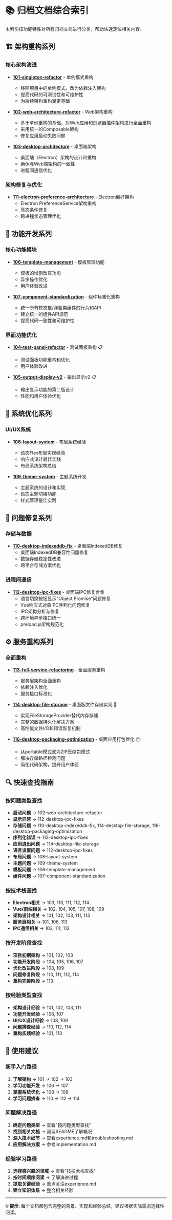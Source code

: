 # 📚 归档文档综合索引

本索引按功能特性对所有归档文档进行分类，帮助快速定位相关内容。

## 🏗️ 架构重构系列

### 核心架构演进
- **[101-singleton-refactor](./101-singleton-refactor/)** - 单例模式重构
  - 移除项目中的单例模式，改为依赖注入架构
  - 提高代码的可测试性和可维护性
  - 为后续架构重构奠定基础

- **[102-web-architecture-refactor](./102-web-architecture-refactor/)** - Web架构重构
  - 基于单例重构的基础，对Web应用和浏览器插件架构进行全面重构
  - 采用统一的Composable架构
  - 修复应用启动失败问题

- **[103-desktop-architecture](./103-desktop-architecture/)** - 桌面端架构
  - 桌面端（Electron）架构的设计和重构
  - 确保与Web端架构的一致性
  - 进程间通信优化

### 架构修复与优化
- **[111-electron-preference-architecture](./111-electron-preference-architecture/)** - Electron偏好架构
  - Electron PreferenceService架构重构
  - 竞态条件修复
  - 跨进程状态管理优化

## 🚀 功能开发系列

### 核心功能模块
- **[106-template-management](./106-template-management/)** - 模板管理功能
  - 模板的增删改查功能
  - 异步操作优化
  - 用户体验改进

- **[107-component-standardization](./107-component-standardization/)** - 组件标准化重构
  - 统一所有模态框/弹窗类组件的行为和API
  - 建立统一的组件API规范
  - 提高代码一致性和可维护性

### 界面功能优化
- **[104-test-panel-refactor](./104-test-panel-refactor/)** - 测试面板重构 📋
  - 测试面板功能重构和优化
  - 用户体验改进

- **[105-output-display-v2](./105-output-display-v2/)** - 输出显示v2 📋
  - 输出显示功能的第二版设计
  - 性能和用户体验优化

## 🎨 系统优化系列

### UI/UX系统
- **[108-layout-system](./108-layout-system/)** - 布局系统经验
  - 动态Flex布局实现经验
  - 响应式设计最佳实践
  - 布局系统架构总结

- **[109-theme-system](./109-theme-system/)** - 主题系统开发
  - 主题系统的设计和实现
  - 动态主题切换功能
  - 样式管理最佳实践

## 🔧 问题修复系列

### 存储与数据
- **[110-desktop-indexeddb-fix](./110-desktop-indexeddb-fix/)** - 桌面端IndexedDB修复
  - 桌面端IndexedDB兼容性问题修复
  - 数据存储稳定性改进
  - 跨平台存储方案优化

### 进程间通信
- **[112-desktop-ipc-fixes](./112-desktop-ipc-fixes/)** - 桌面端IPC修复合集
  - 语言切换按钮显示"Object Promise"问题修复
  - Vue响应式对象IPC序列化问题修复
  - IPC架构分析与修复
  - 跨环境异步接口统一
  - preload.js架构规范化

## ⚙️ 服务重构系列

### 全面重构
- **[113-full-service-refactoring](./113-full-service-refactoring/)** - 全面服务重构
  - 服务层架构全面重构
  - 依赖注入优化
  - 服务接口标准化

- **[114-desktop-file-storage](./114-desktop-file-storage/)** - 桌面版文件存储实现 💾
  - 实现FileStorageProvider替代内存存储
  - 完整的数据持久化解决方案
  - 高性能文件I/O和错误恢复机制

- **[116-desktop-packaging-optimization](./116-desktop-packaging-optimization/)** - 桌面应用打包优化 📦
  - 从portable模式改为ZIP压缩包模式
  - 解决存储路径检测问题
  - 简化代码架构，提升用户体验

## 🔍 快速查找指南

### 按问题类型查找
- **启动问题** → 102-web-architecture-refactor
- **显示异常** → 112-desktop-ipc-fixes
- **存储问题** → 110-desktop-indexeddb-fix, 114-desktop-file-storage, 116-desktop-packaging-optimization
- **序列化错误** → 112-desktop-ipc-fixes
- **应用退出问题** → 114-desktop-file-storage
- **语言设置问题** → 112-desktop-ipc-fixes
- **布局问题** → 108-layout-system
- **主题问题** → 109-theme-system
- **模板问题** → 106-template-management
- **组件问题** → 107-component-standardization

### 按技术栈查找
- **Electron相关** → 103, 110, 111, 112, 114
- **Vue/前端相关** → 102, 104, 105, 107, 108, 109
- **架构设计相关** → 101, 102, 103, 111, 113
- **服务层相关** → 101, 106, 113
- **IPC通信相关** → 103, 111, 112

### 按开发阶段查找
- **项目初期架构** → 101, 102, 103
- **功能开发阶段** → 104, 105, 106, 107
- **优化改进阶段** → 108, 109
- **问题修复阶段** → 110, 111, 112, 114
- **重构完善阶段** → 113

### 按经验类型查找
- **架构设计经验** → 101, 102, 103, 111
- **功能开发经验** → 106, 107
- **UI/UX设计经验** → 108, 109
- **问题排查经验** → 110, 112, 114
- **重构实践经验** → 101, 113

## 📖 使用建议

### 新手入门路径
1. **了解架构** → 101 → 102 → 103
2. **学习功能开发** → 106 → 107
3. **掌握系统优化** → 108 → 109
4. **学习问题排查** → 110 → 112 → 114

### 问题解决路径
1. **确定问题类型** → 查看"按问题类型查找"
2. **找到相关文档** → 阅读README了解概况
3. **深入技术细节** → 查看experience.md和troubleshooting.md
4. **应用解决方案** → 参考implementation.md

### 经验学习路径
1. **选择感兴趣的领域** → 查看"按技术栈查找"
2. **按时间顺序阅读** → 了解演进过程
3. **提取关键经验** → 重点关注experience.md
4. **建立知识体系** → 整合相关经验

---

**💡 提示**: 每个文档都包含完整的背景、实现和经验总结，建议根据实际需求选择性阅读。
